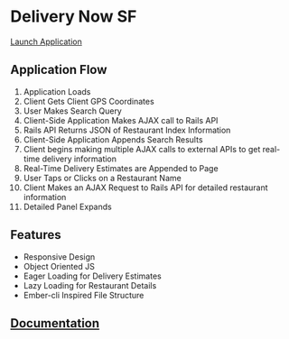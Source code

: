 # Delivery Now SF
[Launch Application](http://www.deliverynowsf.com)

## Application Flow
1. Application Loads
2. Client Gets Client GPS Coordinates
3. User Makes Search Query
4. Client-Side Application Makes AJAX call to Rails API
5. Rails API Returns JSON of Restaurant Index Information
6. Client-Side Application Appends Search Results
7. Client begins making multiple AJAX calls to external APIs to get real-time delivery information
8. Real-Time Delivery Estimates are Appended to Page
9. User Taps or Clicks on a Restaurant Name
10. Client Makes an AJAX Request to Rails API for detailed restaurant information
11. Detailed Panel Expands

## Features
* Responsive Design
* Object Oriented JS
* Eager Loading for Delivery Estimates
* Lazy Loading for Restaurant Details
* Ember-cli Inspired File Structure

## [Documentation]()
